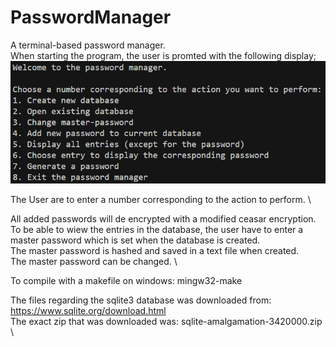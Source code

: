 # PasswordManager

A terminal-based password manager. \
When starting the program, the user is promted with the following display; \
![](./screenshots/welcome.png)

The User are to enter a number corresponding to the action to perform. \

All added passwords will de encrypted with a modified ceasar encryption. \
To be able to wiew the entries in the database, the user have to enter a
master password which is set when the database is created. \
The master password is hashed and saved in a text file when created. \
The master password can be changed. \

To compile with a makefile on windows: mingw32-make

The files regarding the sqlite3 database was downloaded from: https://www.sqlite.org/download.html \
The exact zip that was downloaded was: sqlite-amalgamation-3420000.zip \
